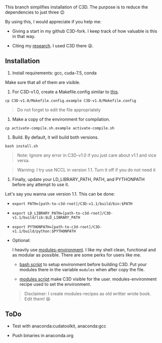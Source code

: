 This branch simplifies installation of C3D. The purpose is to reduce the dependencies to just three :wink:

By using this, I would appreciate if you help me:

- Giving a start in my github C3D-fork. I keep track of how valuable is this in that way.

- Citing my [research](https://github.com/escorciav/daps). I used C3D there :stuck_out_tongue_winking_eye:.

## Installation

1. Install requirements: gcc, cuda-7.5, conda

  Make sure that all of them are visible.

1. For C3D-v1.0, create a Makefile.config similar to [this](C3D-v1.0/Makefile.config.example).

  `cp C3D-v1.0/Makefile.config.example C3D-v1.0/Makefile.config`

  > Do not forget to edit the file appropriately

1. Make a copy of the environment for compilation.

  `cp activate-compile.sh.example activate-compile.sh`

1. Build. By default, it will build both versions.

  `bash install.sh`

  > Note: Ignore any error in C3D-v1.0 if you just care about v1.1 and vice versa.
  
  > Warning: I try use NCCL in version 1.1. Turn it off if you do not need it

1. Finally, update your LD_LIBRARY_PATH, PATH, and PYTHONPATH before any attempt to use it.

  Let's say you wanna use version 1.1. This can be done:

  - `export PATH=[path-to-c3d-root]/C3D-v1.1/build/bin:$PATH`

  - `export LD_LIBRARY_PATH=[path-to-c3d-root]/C3D-v1.1/build/lib:$LD_LIBRARY_PATH`

  - `export PYTHONPATH=[path-to-c3d-root]/C3D-v1.1/build/python:$PYTHONPATH`

- Optional:

  I heavily use [modules-environment](http://modules.sourceforge.net/). I like my shell clean, functional and as modular as possible. There are some perks for users like me.

  - [bash script](activate-compile.sh.example) to setup environment before building C3D. Put your modules there in the variable `modules` when after copy the file.

  - [modules script](c3d-v1.1.modules) make C3D visible for the user. modules-environment recipe used to set the environment.

  > Disclaimer: I create modules-recipes as old writter wrote book. Edit them! :laughing:

## ToDo

- Test with anaconda:cudatoolkit, anaconda:gcc

- Push binaries in anaconda.org